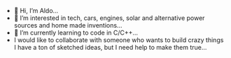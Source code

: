 - 👋 Hi, I’m Aldo...
- 👀 I’m interested in tech, cars, engines, solar and alternative power sources and home made inventions...
- 🌱 I’m currently learning to code in C/C++...
- I would like to collaborate with someone who wants to build crazy things I have a ton of sketched ideas, but I need help to make them true...


<!---
alman600/alman600 is a ✨ special ✨ repository because its `README.md` (this file) appears on your GitHub profile.
You can click the Preview link to take a look at your changes.
--->
